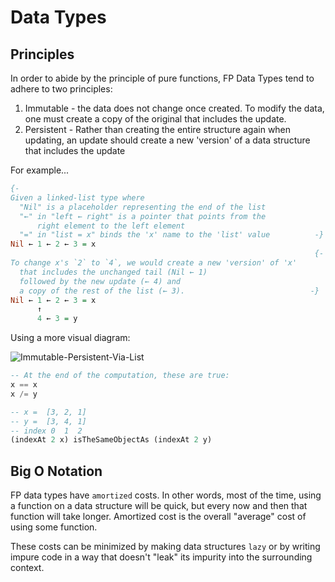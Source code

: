 # Data Types

## Principles

In order to abide by the principle of pure functions, FP Data Types tend to adhere to two principles:

1. Immutable - the data does not change once created. To modify the data, one must create a copy of the original that includes the update.
2. Persistent - Rather than creating the entire structure again when updating, an update should create a new 'version' of a data structure that includes the update

For example...
```haskell
{-
Given a linked-list type where
  "Nil" is a placeholder representing the end of the list
  "←" in "left ← right" is a pointer that points from the
      right element to the left element
  "=" in "list = x" binds the 'x' name to the 'list' value          -}
Nil ← 1 ← 2 ← 3 = x
                                                                    {-
To change x's `2` to `4`, we would create a new 'version' of 'x'
  that includes the unchanged tail (Nil ← 1)
  followed by the new update (← 4) and
  a copy of the rest of the list (← 3).                            -}
Nil ← 1 ← 2 ← 3 = x
      ↑
      4 ← 3 = y
```
Using a more visual diagram:

![Immutable-Persistent-Via-List](./assets/Immutable-Persistent-via-List.svg)

```haskell
-- At the end of the computation, these are true:
x == x
x /= y

-- x =  [3, 2, 1]
-- y =  [3, 4, 1]
-- index 0  1  2
(indexAt 2 x) isTheSameObjectAs (indexAt 2 y)
```

## Big O Notation

FP data types have `amortized` costs. In other words, most of the time, using a function on a data structure will be quick, but every now and then that function will take longer. Amortized cost is the overall "average" cost of using some function.

These costs can be minimized by making data structures `lazy` or by writing impure code in a way that doesn't "leak" its impurity into the surrounding context.
